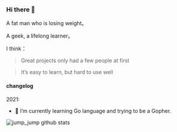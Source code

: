 ### Hi there 👋

A fat man who is losing weight。

A geek, a lifelong learner。


I think：

> Great projects only had a few people at first

> It’s easy to learn, but hard to use well

#### changelog

2021:

- 🌱 I’m currently learning Go language and trying to be a Gopher.

![jump_jump github stats]() 
<!--
**wsafight/wsafight** is a ✨ _special_ ✨ repository because its `README.md` (this file) appears on your GitHub profile.

<p align="center">
  <a href="https://github.com/hsfzxjy">
    <img src="https://github-readme-stats.vercel.app/api?username=wsafight&show_icons=true&theme=radical" />
  </a>
  <a href="https://github.com/hsfzxjy">
    <img src="https://github-readme-stats.vercel.app/api/top-langs/?username=wsafight&layout=compact&langs_count=9&hide=Component+Pascal" />
  </a>
 </p>

Here are some ideas to get you started:

2021:



- 🔭 I’m currently working on ...
-  ...
- 👯 I’m looking to collaborate on ...
- 🤔 I’m looking for help with ...
- 💬 Ask me about ...
- 📫 How to reach me: ...
- 😄 Pronouns: ...
- ⚡ Fun fact: ...
-->
